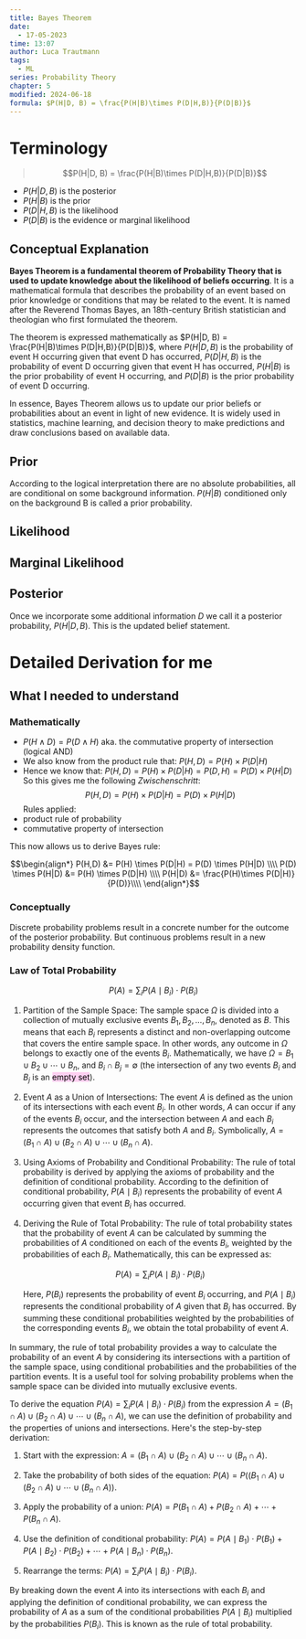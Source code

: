 ```yaml
---
title: Bayes Theorem
date:
  - 17-05-2023
time: 13:07
author: Luca Trautmann
tags:
  - ML
series: Probability Theory
chapter: 5
modified: 2024-06-18
formula: $P(H|D, B) = \frac{P(H|B)\times P(D|H,B)}{P(D|B)}$
---
```

# Terminology

>$$P(H|D, B) = \frac{P(H|B)\times P(D|H,B)}{P(D|B)}$$

- $P(H|D,B)$ is the posterior
- $P(H|B)$ is the prior
- $P(D|H,B)$ is the likelihood
- $P(D|B)$ is the evidence or marginal likelihood

## Conceptual Explanation
__Bayes Theorem is a fundamental theorem of Probability Theory that is used to update knowledge about the likelihood of beliefs occurring__. It is a mathematical formula that describes the probability of an event based on prior knowledge or conditions that may be related to the event. It is named after the Reverend Thomas Bayes, an 18th-century British statistician and theologian who first formulated the theorem.

The theorem is expressed mathematically as $P(H|D, B) = \frac{P(H|B)\times P(D|H,B)}{P(D|B)}$, where $P(H|D,B)$ is the probability of event H occurring given that event D has occurred, $P(D|H,B)$ is the probability of event D occurring given that event H has occurred, $P(H|B)$ is the prior probability of event H occurring, and $P(D|B)$ is the prior probability of event D occurring.

In essence, Bayes Theorem allows us to update our prior beliefs or probabilities about an event in light of new evidence. It is widely used in statistics, machine learning, and decision theory to make predictions and draw conclusions based on available data.

## Prior
According to the logical interpretation there are no absolute probabilities, all are conditional on some background information. $P(H | B)$ conditioned only on the background B is called a prior probability.
## Likelihood

## Marginal Likelihood

## Posterior 
Once we incorporate some additional information $D$ we call it a posterior probability, $P(H | D, B)$. This is the updated belief statement. 

# Detailed Derivation for me
## What I needed to understand 
### Mathematically
- $P(H \land D) = P(D \land H)$ aka. the commutative property of intersection (logical AND)
- We also know from the product rule that: $P(H,D) = P(H) \times P(D|H)$ 
- Hence we know that: $P(H,D) = P(H) \times P(D|H) =  P(D,H) =  P(D) \times P(H|D)$
So this gives me the following _Zwischenschritt_:
$$P(H,D) = P(H) \times P(D|H) =  P(D) \times P(H|D)$$
Rules applied:
- product rule of probability
- commutative property of intersection

This now allows us to derive Bayes rule:

$$\begin{align*}
P(H,D) &= P(H) \times P(D|H) = P(D) \times P(H|D) \\\\
 P(D) \times P(H|D) &= P(H) \times P(D|H) \\\\
P(H|D) &= \frac{P(H)\times P(D|H)}{P(D)}\\\\
\end{align*}$$
### Conceptually
Discrete probability problems result in a concrete number for the outcome of the posterior probability. But continuous problems result in a new probability density function. 




### Law of Total Probability

   $$P(A) = \sum_i P(A \mid B_i) \cdot P(B_i)$$

1. Partition of the Sample Space: The sample space $\Omega$ is divided into a collection of mutually exclusive events $B_1, B_2, \ldots, B_n$, denoted as $B$. This means that each $B_i$ represents a distinct and non-overlapping outcome that covers the entire sample space. In other words, any outcome in $\Omega$ belongs to exactly one of the events $B_i$. Mathematically, we have $\Omega = B_1 \cup B_2 \cup \cdots \cup B_n$, and $B_i \cap B_j = \emptyset$ (the intersection of any two events $B_i$ and $B_j$ is an <mark style="background: #FFB8EBA6;">empty set</mark>).

2. Event $A$ as a Union of Intersections: The event $A$ is defined as the union of its intersections with each event $B_i$. In other words, $A$ can occur if any of the events $B_i$ occur, and the intersection between $A$ and each $B_i$ represents the outcomes that satisfy both $A$ and $B_i$. Symbolically, $A = (B_1 \cap A) \cup (B_2 \cap A) \cup \cdots \cup (B_n \cap A)$.

3. Using Axioms of Probability and Conditional Probability: The rule of total probability is derived by applying the axioms of probability and the definition of conditional probability. According to the definition of conditional probability, $P(A \mid B_i)$ represents the probability of event $A$ occurring given that event $B_i$ has occurred.

4. Deriving the Rule of Total Probability: The rule of total probability states that the probability of event $A$ can be calculated by summing the probabilities of $A$ conditioned on each of the events $B_i$, weighted by the probabilities of each $B_i$. Mathematically, this can be expressed as:

   $$P(A) = \sum_i P(A \mid B_i) \cdot P(B_i)$$

   Here, $P(B_i)$ represents the probability of event $B_i$ occurring, and $P(A \mid B_i)$ represents the conditional probability of $A$ given that $B_i$ has occurred. By summing these conditional probabilities weighted by the probabilities of the corresponding events $B_i$, we obtain the total probability of event $A$.

In summary, the rule of total probability provides a way to calculate the probability of an event $A$ by considering its intersections with a partition of the sample space, using conditional probabilities and the probabilities of the partition events. It is a useful tool for solving probability problems when the sample space can be divided into mutually exclusive events.

To derive the equation $P(A) = \sum_i P(A \mid B_i) \cdot P(B_i)$ from the expression $A = (B_1 \cap A) \cup (B_2 \cap A) \cup \cdots \cup (B_n \cap A)$, we can use the definition of probability and the properties of unions and intersections. Here's the step-by-step derivation:

1. Start with the expression: $A = (B_1 \cap A) \cup (B_2 \cap A) \cup \cdots \cup (B_n \cap A)$.

2. Take the probability of both sides of the equation: $P(A) = P\left((B_1 \cap A) \cup (B_2 \cap A) \cup \cdots \cup (B_n \cap A)\right)$.

3. Apply the probability of a union: $P(A) = P(B_1 \cap A) + P(B_2 \cap A) + \cdots + P(B_n \cap A)$.

4. Use the definition of conditional probability: $P(A) = P(A \mid B_1) \cdot P(B_1) + P(A \mid B_2) \cdot P(B_2) + \cdots + P(A \mid B_n) \cdot P(B_n)$.

5. Rearrange the terms: $P(A) = \sum_i P(A \mid B_i) \cdot P(B_i)$.

By breaking down the event $A$ into its intersections with each $B_i$ and applying the definition of conditional probability, we can express the probability of $A$ as a sum of the conditional probabilities $P(A \mid B_i)$ multiplied by the probabilities $P(B_i)$. This is known as the rule of total probability.